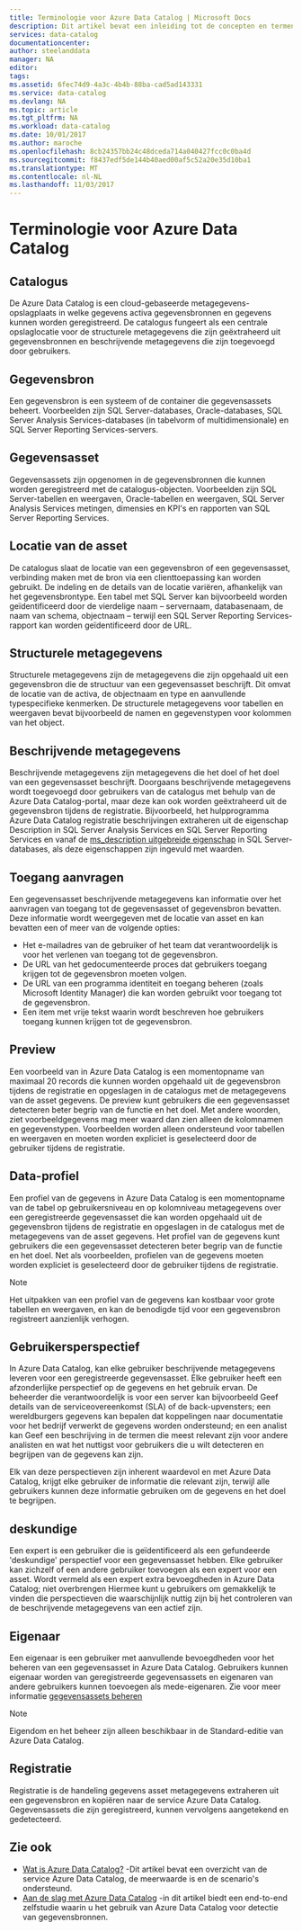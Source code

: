 ```yaml
---
title: Terminologie voor Azure Data Catalog | Microsoft Docs
description: Dit artikel bevat een inleiding tot de concepten en termen die worden gebruikt in de documentatie van Azure Data Catalog.
services: data-catalog
documentationcenter: 
author: steelanddata
manager: NA
editor: 
tags: 
ms.assetid: 6fec74d9-4a3c-4b4b-88ba-cad5ad143331
ms.service: data-catalog
ms.devlang: NA
ms.topic: article
ms.tgt_pltfrm: NA
ms.workload: data-catalog
ms.date: 10/01/2017
ms.author: maroche
ms.openlocfilehash: 8cb24357bb24c48dceda714a040427fcc0c0ba4d
ms.sourcegitcommit: f8437edf5de144b40aed00af5c52a20e35d10ba1
ms.translationtype: MT
ms.contentlocale: nl-NL
ms.lasthandoff: 11/03/2017
---
```

# <a name="azure-data-catalog-terminology"></a>Terminologie voor Azure Data Catalog
## <a name="catalog"></a>Catalogus
De Azure Data Catalog is een cloud-gebaseerde metagegevens-opslagplaats in welke gegevens activa gegevensbronnen en gegevens kunnen worden geregistreerd. De catalogus fungeert als een centrale opslaglocatie voor de structurele metagegevens die zijn geëxtraheerd uit gegevensbronnen en beschrijvende metagegevens die zijn toegevoegd door gebruikers.

## <a name="data-source"></a>Gegevensbron
Een gegevensbron is een systeem of de container die gegevensassets beheert. Voorbeelden zijn SQL Server-databases, Oracle-databases, SQL Server Analysis Services-databases (in tabelvorm of multidimensionale) en SQL Server Reporting Services-servers.

## <a name="data-asset"></a>Gegevensasset
Gegevensassets zijn opgenomen in de gegevensbronnen die kunnen worden geregistreerd met de catalogus-objecten. Voorbeelden zijn SQL Server-tabellen en weergaven, Oracle-tabellen en weergaven, SQL Server Analysis Services metingen, dimensies en KPI's en rapporten van SQL Server Reporting Services.

## <a name="data-asset-location"></a>Locatie van de asset
De catalogus slaat de locatie van een gegevensbron of een gegevensasset, verbinding maken met de bron via een clienttoepassing kan worden gebruikt. De indeling en de details van de locatie variëren, afhankelijk van het gegevensbrontype. Een tabel met SQL Server kan bijvoorbeeld worden geïdentificeerd door de vierdelige naam – servernaam, databasenaam, de naam van schema, objectnaam – terwijl een SQL Server Reporting Services-rapport kan worden geïdentificeerd door de URL.

## <a name="structural-metadata"></a>Structurele metagegevens
Structurele metagegevens zijn de metagegevens die zijn opgehaald uit een gegevensbron die de structuur van een gegevensasset beschrijft. Dit omvat de locatie van de activa, de objectnaam en type en aanvullende typespecifieke kenmerken. De structurele metagegevens voor tabellen en weergaven bevat bijvoorbeeld de namen en gegevenstypen voor kolommen van het object.

## <a name="descriptive-metadata"></a>Beschrijvende metagegevens
Beschrijvende metagegevens zijn metagegevens die het doel of het doel van een gegevensasset beschrijft. Doorgaans beschrijvende metagegevens wordt toegevoegd door gebruikers van de catalogus met behulp van de Azure Data Catalog-portal, maar deze kan ook worden geëxtraheerd uit de gegevensbron tijdens de registratie. Bijvoorbeeld, het hulpprogramma Azure Data Catalog registratie beschrijvingen extraheren uit de eigenschap Description in SQL Server Analysis Services en SQL Server Reporting Services en vanaf de [ms_description uitgebreide eigenschap](https://technet.microsoft.com/library/ms190243.aspx) in SQL Server-databases, als deze eigenschappen zijn ingevuld met waarden.

## <a name="request-access"></a>Toegang aanvragen
Een gegevensasset beschrijvende metagegevens kan informatie over het aanvragen van toegang tot de gegevensasset of gegevensbron bevatten. Deze informatie wordt weergegeven met de locatie van asset en kan bevatten een of meer van de volgende opties:

* Het e-mailadres van de gebruiker of het team dat verantwoordelijk is voor het verlenen van toegang tot de gegevensbron.
* De URL van het gedocumenteerde proces dat gebruikers toegang krijgen tot de gegevensbron moeten volgen.
* De URL van een programma identiteit en toegang beheren (zoals Microsoft Identity Manager) die kan worden gebruikt voor toegang tot de gegevensbron.
* Een item met vrije tekst waarin wordt beschreven hoe gebruikers toegang kunnen krijgen tot de gegevensbron.

## <a name="preview"></a>Preview
Een voorbeeld van in Azure Data Catalog is een momentopname van maximaal 20 records die kunnen worden opgehaald uit de gegevensbron tijdens de registratie en opgeslagen in de catalogus met de metagegevens van de asset gegevens. De preview kunt gebruikers die een gegevensasset detecteren beter begrip van de functie en het doel. Met andere woorden, ziet voorbeeldgegevens mag meer waard dan zien alleen de kolomnamen en gegevenstypen.
Voorbeelden worden alleen ondersteund voor tabellen en weergaven en moeten worden expliciet is geselecteerd door de gebruiker tijdens de registratie.

## <a name="data-profile"></a>Data-profiel
Een profiel van de gegevens in Azure Data Catalog is een momentopname van de tabel op gebruikersniveau en op kolomniveau metagegevens over een geregistreerde gegevensasset die kan worden opgehaald uit de gegevensbron tijdens de registratie en opgeslagen in de catalogus met de metagegevens van de asset gegevens. Het profiel van de gegevens kunt gebruikers die een gegevensasset detecteren beter begrip van de functie en het doel. Net als voorbeelden, profielen van de gegevens moeten worden expliciet is geselecteerd door de gebruiker tijdens de registratie.

> [!NOTE]
> Het uitpakken van een profiel van de gegevens kan kostbaar voor grote tabellen en weergaven, en kan de benodigde tijd voor een gegevensbron registreert aanzienlijk verhogen.
>
>

## <a name="user-perspective"></a>Gebruikersperspectief
In Azure Data Catalog, kan elke gebruiker beschrijvende metagegevens leveren voor een geregistreerde gegevensasset. Elke gebruiker heeft een afzonderlijke perspectief op de gegevens en het gebruik ervan. De beheerder die verantwoordelijk is voor een server kan bijvoorbeeld Geef details van de serviceovereenkomst (SLA) of de back-upvensters; een wereldburgers gegevens kan bepalen dat koppelingen naar documentatie voor het bedrijf verwerkt de gegevens worden ondersteund; en een analist kan Geef een beschrijving in de termen die meest relevant zijn voor andere analisten en wat het nuttigst voor gebruikers die u wilt detecteren en begrijpen van de gegevens kan zijn.

Elk van deze perspectieven zijn inherent waardevol en met Azure Data Catalog, krijgt elke gebruiker de informatie die relevant zijn, terwijl alle gebruikers kunnen deze informatie gebruiken om de gegevens en het doel te begrijpen.

## <a name="expert"></a>deskundige
Een expert is een gebruiker die is geïdentificeerd als een gefundeerde 'deskundige' perspectief voor een gegevensasset hebben. Elke gebruiker kan zichzelf of een andere gebruiker toevoegen als een expert voor een asset. Wordt vermeld als een expert extra bevoegdheden in Azure Data Catalog; niet overbrengen Hiermee kunt u gebruikers om gemakkelijk te vinden die perspectieven die waarschijnlijk nuttig zijn bij het controleren van de beschrijvende metagegevens van een actief zijn.

## <a name="owner"></a>Eigenaar
Een eigenaar is een gebruiker met aanvullende bevoegdheden voor het beheren van een gegevensasset in Azure Data Catalog. Gebruikers kunnen eigenaar worden van geregistreerde gegevensassets en eigenaren van andere gebruikers kunnen toevoegen als mede-eigenaren. Zie voor meer informatie [gegevensassets beheren](data-catalog-how-to-manage.md)  

> [!NOTE]
> Eigendom en het beheer zijn alleen beschikbaar in de Standard-editie van Azure Data Catalog.
>
>

## <a name="registration"></a>Registratie
Registratie is de handeling gegevens asset metagegevens extraheren uit een gegevensbron en kopiëren naar de service Azure Data Catalog. Gegevensassets die zijn geregistreerd, kunnen vervolgens aangetekend en gedetecteerd.

## <a name="see-also"></a>Zie ook
* [Wat is Azure Data Catalog?](data-catalog-what-is-data-catalog.md) -Dit artikel bevat een overzicht van de service Azure Data Catalog, de meerwaarde is en de scenario's ondersteund.
* [Aan de slag met Azure Data Catalog](data-catalog-get-started.md) -in dit artikel biedt een end-to-end zelfstudie waarin u het gebruik van Azure Data Catalog voor detectie van gegevensbronnen.  
